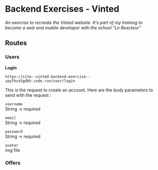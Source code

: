 # Backend Exercises - Vinted

_An exercise to recreate the Vinted website. It's part of my training to become a web and mobile developer with the school "Le Reacteur"_

## Routes

### Users

**Login**

`https://site--vinted-backend-exercise--spyfkvx5gdbh.code.run/user/login`

This is the request to create an account.
Here are the body parameters to send with the request :

`username`  
String -> required

`email`  
String -> required

`password`  
String -> required

`avatar`  
img file

### Offers
